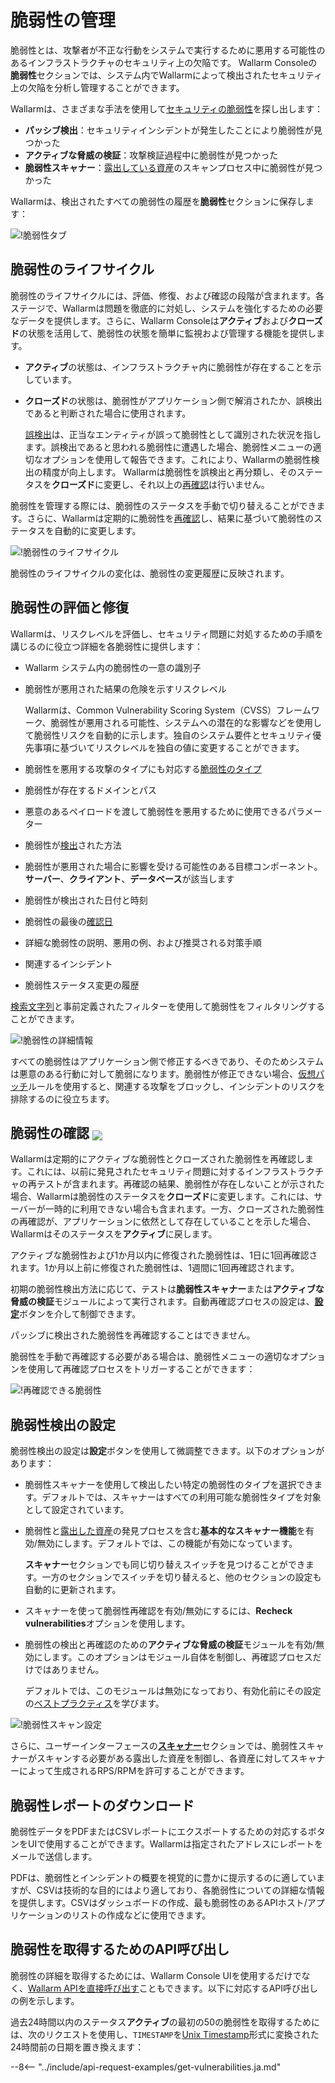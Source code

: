 # 脆弱性の管理

脆弱性とは、攻撃者が不正な行動をシステムで実行するために悪用する可能性のあるインフラストラクチャのセキュリティ上の欠陥です。 Wallarm Consoleの**脆弱性**セクションでは、システム内でWallarmによって検出されたセキュリティ上の欠陥を分析し管理することができます。

Wallarmは、さまざまな手法を使用して[セキュリティの脆弱性](../about-wallarm/detecting-vulnerabilities.ja.md)を探し出します：

* **パッシブ検出**：セキュリティインシデントが発生したことにより脆弱性が見つかった
* **アクティブな脅威の検証**：攻撃検証過程中に脆弱性が見つかった
* **脆弱性スキャナー**：[露出している資産](scanner.ja.md)のスキャンプロセス中に脆弱性が見つかった

Wallarmは、検出されたすべての脆弱性の履歴を**脆弱性**セクションに保存します：

![!脆弱性タブ](../images/user-guides/vulnerabilities/check-vuln.png)

## 脆弱性のライフサイクル

脆弱性のライフサイクルには、評価、修復、および確認の段階が含まれます。各ステージで、Wallarmは問題を徹底的に対処し、システムを強化するための必要なデータを提供します。さらに、Wallarm Consoleは**アクティブ**および**クローズド**の状態を活用して、脆弱性の状態を簡単に監視および管理する機能を提供します。

* **アクティブ**の状態は、インフラストラクチャ内に脆弱性が存在することを示しています。
* **クローズド**の状態は、脆弱性がアプリケーション側で解消されたか、誤検出であると判断された場合に使用されます。

    [誤検出](../about-wallarm/detecting-vulnerabilities.ja.md#false-positives)は、正当なエンティティが誤って脆弱性として識別された状況を指します。誤検出であると思われる脆弱性に遭遇した場合、脆弱性メニューの適切なオプションを使用して報告できます。これにより、Wallarmの脆弱性検出の精度が向上します。 Wallarmは脆弱性を誤検出と再分類し、そのステータスを**クローズド**に変更し、それ以上の[再確認](#verifying-vulnerabilities)は行いません。

脆弱性を管理する際には、脆弱性のステータスを手動で切り替えることができます。さらに、Wallarmは定期的に脆弱性を[再確認](#verifying-vulnerabilities)し、結果に基づいて脆弱性のステータスを自動的に変更します。

![!脆弱性のライフサイクル](../images/user-guides/vulnerabilities/vulnerability-lifecycle.png)

脆弱性のライフサイクルの変化は、脆弱性の変更履歴に反映されます。

## 脆弱性の評価と修復

Wallarmは、リスクレベルを評価し、セキュリティ問題に対処するための手順を講じるのに役立つ詳細を各脆弱性に提供します：

* Wallarm システム内の脆弱性の一意の識別子
* 脆弱性が悪用された結果の危険を示すリスクレベル

    Wallarmは、Common Vulnerability Scoring System（CVSS）フレームワーク、脆弱性が悪用される可能性、システムへの潜在的な影響などを使用して脆弱性リスクを自動的に示します。独自のシステム要件とセキュリティ優先事項に基づいてリスクレベルを独自の値に変更することができます。
* 脆弱性を悪用する攻撃のタイプにも対応する[脆弱性のタイプ](../attacks-vulns-list.ja.md)
* 脆弱性が存在するドメインとパス
* 悪意のあるペイロードを渡して脆弱性を悪用するために使用できるパラメーター
* 脆弱性が[検出](../about-wallarm/detecting-vulnerabilities.ja.md#vulnerability-detection-methods)された方法
* 脆弱性が悪用された場合に影響を受ける可能性のある目標コンポーネント。**サーバー**、**クライアント**、**データベース**が該当します
* 脆弱性が検出された日付と時刻
* 脆弱性の最後の[確認日](#verifying-vulnerabilities)
* 詳細な脆弱性の説明、悪用の例、および推奨される対策手順
* 関連するインシデント
* 脆弱性ステータス変更の履歴

[検索文字列](search-and-filters/use-search.ja.md)と事前定義されたフィルターを使用して脆弱性をフィルタリングすることができます。

![!脆弱性の詳細情報](../images/user-guides/vulnerabilities/vuln-info.png)

すべての脆弱性はアプリケーション側で修正するべきであり、そのためシステムは悪意のある行動に対して脆弱になります。脆弱性が修正できない場合、[仮想パッチ](rules/vpatch-rule.ja.md)ルールを使用すると、関連する攻撃をブロックし、インシデントのリスクを排除するのに役立ちます。

## 脆弱性の確認 <a href="../../about-wallarm/subscription-plans/#subscription-plans"><img src="../../images/api-security-tag.svg" style="border: none;margin-bottom: -4px;"></a>

Wallarmは定期的にアクティブな脆弱性とクローズされた脆弱性を再確認します。これには、以前に発見されたセキュリティ問題に対するインフラストラクチャの再テストが含まれます。再確認の結果、脆弱性が存在しないことが示された場合、Wallarmは脆弱性のステータスを**クローズド**に変更します。これには、サーバーが一時的に利用できない場合も含まれます。一方、クローズされた脆弱性の再確認が、アプリケーションに依然として存在していることを示した場合、Wallarmはそのステータスを**アクティブ**に戻します。

アクティブな脆弱性および1か月以内に修復された脆弱性は、1日に1回再確認されます。1か月以上前に修復された脆弱性は、1週間に1回再確認されます。

初期の脆弱性検出方法に応じて、テストは**脆弱性スキャナー**または**アクティブな脅威の検証**モジュールによって実行されます。自動再確認プロセスの設定は、[**設定**](#configuring-vulnerability-detection)ボタンを介して制御できます。

パッシブに検出された脆弱性を再確認することはできません。

脆弱性を手動で再確認する必要がある場合は、脆弱性メニューの適切なオプションを使用して再確認プロセスをトリガーすることができます：

![!再確認できる脆弱性](../images/user-guides/vulnerabilities/recheck-vuln.png)

## 脆弱性検出の設定

脆弱性検出の設定は**設定**ボタンを使用して微調整できます。以下のオプションがあります：

* 脆弱性スキャナーを使用して検出したい特定の脆弱性のタイプを選択できます。デフォルトでは、スキャナーはすべての利用可能な脆弱性タイプを対象として設定されています。
* 脆弱性と[露出した資産](scanner.ja.md)の発見プロセスを含む**基本的なスキャナー機能**を有効/無効にします。デフォルトでは、この機能が有効になっています。

    **スキャナー**セクションでも同じ切り替えスイッチを見つけることができます。一方のセクションでスイッチを切り替えると、他のセクションの設定も自動的に更新されます。
* スキャナーを使って脆弱性再確認を有効/無効にするには、**Recheck vulnerabilities**オプションを使用します。
* 脆弱性の検出と再確認のための**アクティブな脅威の検証**モジュールを有効/無効にします。このオプションはモジュール自体を制御し、再確認プロセスだけではありません。

    デフォルトでは、このモジュールは無効になっており、有効化前にその設定の[ベストプラクティス](../admin-en/attack-rechecker-best-practices.ja.md)を学びます。

![!脆弱性スキャン設定](../images/user-guides/vulnerabilities/vuln-scan-settings.png)

さらに、ユーザーインターフェースの[**スキャナー**](scanner.ja.md)セクションでは、脆弱性スキャナーがスキャンする必要がある露出した資産を制御し、各資産に対してスキャナーによって生成されるRPS/RPMを許可することができます。

## 脆弱性レポートのダウンロード

脆弱性データをPDFまたはCSVレポートにエクスポートするための対応するボタンをUIで使用することができます。Wallarmは指定されたアドレスにレポートをメールで送信します。

PDFは、脆弱性とインシデントの概要を視覚的に豊かに提示するのに適していますが、CSVは技術的な目的にはより適しており、各脆弱性についての詳細な情報を提供します。CSVはダッシュボードの作成、最も脆弱性のあるAPIホスト/アプリケーションのリストの作成などに使用できます。

## 脆弱性を取得するためのAPI呼び出し

脆弱性の詳細を取得するためには、Wallarm Console UIを使用するだけでなく、[Wallarm APIを直接呼び出す](../api/overview.ja.md)こともできます。以下に対応するAPI呼び出し の例を示します。

過去24時間以内のステータス**アクティブ**の最初の50の脆弱性を取得するためには、次のリクエストを使用し、`TIMESTAMP`を[Unix Timestamp](https://www.unixtimestamp.com/)形式に変換された24時間前の日期を置き換えます：

--8<-- "../include/api-request-examples/get-vulnerabilities.ja.md"